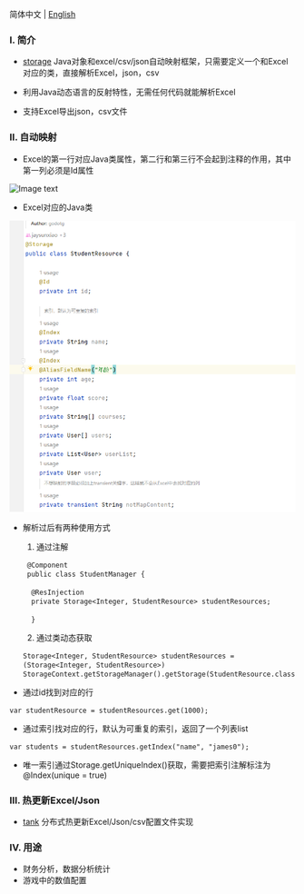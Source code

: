 简体中文 | [English](./README.md)

### Ⅰ. 简介

- [storage](https://github.com/zfoo-project/zfoo/blob/main/storage/README.md)
  Java对象和excel/csv/json自动映射框架，只需要定义一个和Excel对应的类，直接解析Excel，json，csv

- 利用Java动态语言的反射特性，无需任何代码就能解析Excel

- 支持Excel导出json，csv文件

### Ⅱ. 自动映射

- Excel的第一行对应Java类属性，第二行和第三行不会起到注释的作用，其中第一列必须是Id属性

![Image text](../doc/image/storage/storage01.png)

- Excel对应的Java类

![Image text](../doc/image/storage/storage02.png)

- 解析过后有两种使用方式
  1. 通过注解
  ```
   @Component
   public class StudentManager {

    @ResInjection
    private Storage<Integer, StudentResource> studentResources;

    }
  ```
  2. 通过类动态获取
  ```
  Storage<Integer, StudentResource> studentResources = (Storage<Integer, StudentResource>) StorageContext.getStorageManager().getStorage(StudentResource.class);
  ```

- 通过id找到对应的行

```
var studentResource = studentResources.get(1000);
```

- 通过索引找对应的行，默认为可重复的索引，返回了一个列表list

```
var students = studentResources.getIndex("name", "james0");
```

- 唯一索引通过Storage.getUniqueIndex()获取，需要把索引注解标注为@Index(unique = true)

### Ⅲ. 热更新Excel/Json

- [tank](https://github.com/zfoo-project/tank-game-server/blob/main/common/src/main/java/com/zfoo/tank/common/util/HotUtils.java)
  分布式热更新Excel/Json/csv配置文件实现

### Ⅳ. 用途

- 财务分析，数据分析统计
- 游戏中的数值配置
